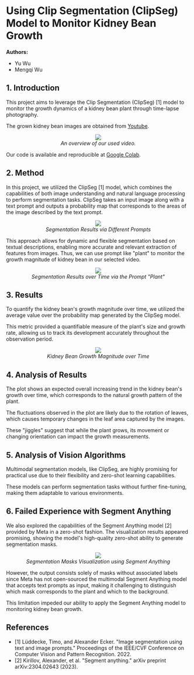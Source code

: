 # Using Clip Segmentation (ClipSeg) Model to Monitor Kidney Bean Growth

**Authors:**
- Yu Wu
- Mengqi Wu


## 1. Introduction

This project aims to leverage the Clip Segmentation (ClipSeg) [1] model to monitor the growth dynamics of a kidney bean plant through time-lapse photography. 

The grown kidney bean images are obtained from [Youtube](https://www.youtube.com/watch?v=hCuXNmsNNac&t=0s).

<div align="center">
    <img src="https://github.com/ywugwu/ywugwu.github.io/assets/128890731/805b7e67-584e-43a0-9aa3-6cf3624a2182">
    <br>
    <em> An overview of our used video.</em>
</div>

Our code is available and reproducible at [Google Colab](https://colab.research.google.com/drive/12podIpmtLgJIvONrJQbTlwz_HUvaH5NV?usp=sharing).


## 2. Method

In this project, we utilized the ClipSeg [1] model, which combines the capabilities of both image understanding and natural language processing to perform segmentation tasks. ClipSeg takes an input image along with a text prompt and outputs a probability map that corresponds to the areas of the image described by the text prompt. 

<div align="center">
    <img src="https://github.com/ywugwu/ywugwu.github.io/assets/128890731/ce7de15b-3fe9-429f-8f48-e2abc8f82085">
    <br>
    <em> Segmentation Results via Different Prompts</em>
</div>



This approach allows for dynamic and flexible segmentation based on textual descriptions, enabling more accurate and relevant extraction of features from images.
Thus, we can use prompt like "plant" to monitor the growth magnitude of kidney bean in our selected video.

<div align="center">
    <img src="https://github.com/ywugwu/ywugwu.github.io/assets/128890731/9d2c5ba6-3bf9-455f-b93a-94ea72b3e547">
    <br>
    <em> Segmentation Results over Time via the Prompt "Plant"</em>
</div>


## 3. Results

To quantify the kidney bean's growth magnitude over time, we utilized the average value over the probability map generated by the ClipSeg model. 

This metric provided a quantifiable measure of the plant's size and growth rate, allowing us to track its development accurately throughout the observation period.

<div align="center">
    <img src="https://github.com/ywugwu/ywugwu.github.io/assets/128890731/761143c5-d9f5-488d-856a-b5edff94c47c">
    <br>
    <em> Kidney Bean Growth Magnitude over Time</em>
</div>



## 4. Analysis of Results

The plot shows an expected overall increasing trend in the kidney bean's growth over time, which corresponds to the natural growth pattern of the plant. 

The fluctuations observed in the plot are likely due to the rotation of leaves, which causes temporary changes in the leaf area captured by the images. 

These "jiggles" suggest that while the plant grows, its movement or changing orientation can impact the growth measurements.

## 5. Analysis of Vision Algorithms

Multimodal segmentation models, like ClipSeg, are highly promising for practical use due to their flexibility and zero-shot learning capabilities. 

These models can perform segmentation tasks without further fine-tuning, making them adaptable to various environments. 

## 6. Failed Experience with Segment Anything

We also explored the capabilities of the Segment Anything model [2] provided by Meta in a zero-shot fashion. 
The visualization results appeared promising, showing the model's high-quality zero-shot ability to generate segmentation masks. 


<div align="center">
    <img src="https://github.com/ywugwu/ywugwu.github.io/assets/128890731/175ecf64-8062-4503-8628-83a29c419fad">
    <br>
    <em>Segmentation Masks Visualization using Segment Anything</em>
</div>

However, the output consists solely of masks without associated labels since Meta has not open-sourced the multimodal Segment Anything model that accepts text prompts as input, making it challenging to distinguish which mask corresponds to the plant and which to the background.


This limitation impeded our ability to apply the Segment Anything model to monitoring kidney bean growth.

## References
- [1] Lüddecke, Timo, and Alexander Ecker. "Image segmentation using text and image prompts." Proceedings of the IEEE/CVF Conference on Computer Vision and Pattern Recognition. 2022.
- [2] Kirillov, Alexander, et al. "Segment anything." arXiv preprint arXiv:2304.02643 (2023).

